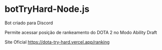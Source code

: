 # botTryHard-Node.js

Bot criado para Discord

Permite acessar posição de rankeamento do DOTA 2 no Modo Ability Draft

Site Oficial https://dota-try-hard.vercel.app/ranking
